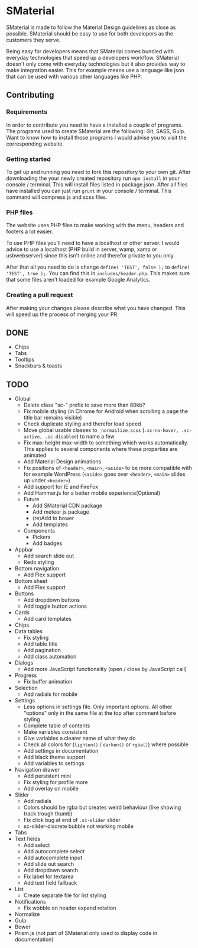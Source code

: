 # SMaterial
SMaterial is made to follow the Material Design guidelines as close as possible. 
SMaterial should be easy to use for both developers as the customers they serve.

Being easy for developers means that SMaterial comes bundled with everyday technologies that speed up a developers workflow.
SMaterial doesn't only come with everyday technologies but it also provides way to make integration easier.
This for example means use a language like json that can be used with various other languages like PHP.

## Contributing
### Requirements
In order to contribute you need to have a installed a couple of programs. The programs used to create SMaterial are the following:
Git, SASS, Gulp. Want to know how to install those programs I would advise you to visit the corresponding website.

### Getting started
To get up and running you need to fork this repository to your own git.
After downloading the your newly created repository run `npm install` in your console / terminal.
This will install files listed in package.json.
After all files have installed you can just run `grunt` in your console / terminal.
This command will compress js and scss files.

### PHP files
The website uses PHP files to make working with the menu, headers and footers a lot easier.

To use PHP files you'll need to have a localhost or other server.
I would advice to use a localhost (PHP build in server, wamp, xamp or usbwebserver) since this isn't online and therefor private to you only.

After that all you need to do is change `define( 'TEST', false );` to `define( 'TEST', true );`. You can find this in
`includes/header.php`. This makes sure that some files aren't loaded for example Google Analytics.

### Creating a pull request
After making your changes please describe what you have changed. This will speed up the process of merging your PR.

## DONE

- Chips
- Tabs
- Tooltips
- Snackbars & toasts

## TODO

- Global 
    - Delete class "sc-" prefix to save more than 80kb?
    - Fix mobile styling (in Chrome for Android when scrolling a page the title bar remains visible)
    - Check duplicate styling and therefor load speed
    - Move global usable classes to `_normailize.scss` (`.sc-no-hover, .sc-active, .sc-disabled`) to name a few
    - Fix max-height max-width to something which works automatically. This applies to several components where these properties are animated 
    - Add Material Design animations
    - Fix positions of `<header>`, `<main>`, `<aside>` to be more compatible with for example WordPress (`<aside>` goes over `<header>`, `<main>` slides up under `<header>`)
    - Add support for IE and FireFox
    - Add Hammer.js for a better mobile experience(Optional)
    - Future
		- Add SMaterial CDN package
		- Add meteor js package
		- (re)Add to bower 
    	- Add templates
    - Components
        - Pickers
		- Add badges
- Appbar
    - Add search slide out
    - Redo styling
- Bottom navigation
	- Add Flex support
- Bottom sheet
	- Add Flex support
- Buttons
    - Add dropdown buttons
    - Add toggle button actions
- Cards
    - Add card templates
- Chips
- Data tables
    - Fix styling
    - Add table title
    - Add pagination
    - Add class automation
- Dialogs
    - Add more JavaScript functionality (open / close by JavaScript call)
- Progress
    - Fix buffer animation
- Selection
    - Add radials for mobile
- Settings                   
    - Less options in settings file. Only important options. All other "options" only in the same file at the top after comment before styling     
    - Complete table of contents
    - Make variables consistent
    - Give variables a clearer name of what they do
    - Check all colors for (`lighten()` / `darken()` or `rgba()`) where possible
    - Add settings in documentation 
    - Add black theme support
    - Add variables to settings
- Navigation drawer
    - Add persistent mini
    - Fix styling for profile more
    - Add overlay on mobile
- Slider
    - Add radials
    - Colors should be rgba but creates weird behaviour (like showing track trough thumb)
    - Fix click bug at end of `.sc-slider` slider
    - sc-slider-discrete bubble not working mobile
- Tabs
- Text fields
    - Add select
    - Add autocomplete select
    - Add autocomplete input
    - Add slide out search
    - Add dropdown search
    - Fix label for textarea
    - Add text field fallback
- List
    - Create separate file for list styling
- Notifications
    - Fix wobble on header expand rotation
- Normalize
- Gulp
- Bower
- Prism.js (not part of SMaterial only used to display code in documentation)